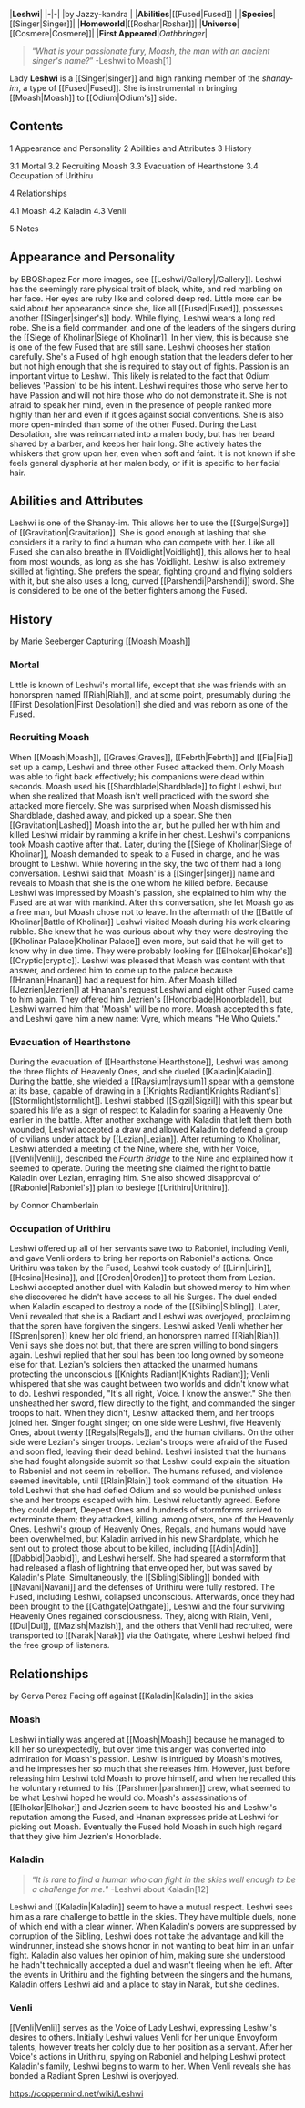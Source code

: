 |**Leshwi**|
|-|-|
|by  Jazzy-kandra |
|**Abilities**|[[Fused\|Fused]] |
|**Species**|[[Singer\|Singer]]|
|**Homeworld**|[[Roshar\|Roshar]]|
|**Universe**|[[Cosmere\|Cosmere]]|
|**First Appeared**|*Oathbringer*|

>“*What is your passionate fury, Moash, the man with an ancient singer's name?*”
\-Leshwi to Moash[1]


Lady **Leshwi** is a [[Singer\|singer]] and high ranking member of the *shanay-im*, a type of [[Fused\|Fused]]. She is instrumental in bringing [[Moash\|Moash]] to [[Odium\|Odium's]] side.

## Contents

1 Appearance and Personality
2 Abilities and Attributes
3 History

3.1 Mortal
3.2 Recruiting Moash
3.3 Evacuation of Hearthstone
3.4 Occupation of Urithiru


4 Relationships

4.1 Moash
4.2 Kaladin
4.3 Venli


5 Notes


## Appearance and Personality
 by  BBQShapez 
For more images, see [[Leshwi/Gallery\|/Gallery]].
Leshwi has the seemingly rare physical trait of black, white, and red marbling on her face. Her eyes are ruby like and colored deep red.
Little more can be said about her appearance since she, like all [[Fused\|Fused]], possesses another [[Singer\|singer's]] body. While flying, Leshwi wears a long red robe.
She is a field commander, and one of the leaders of the singers during the [[Siege of Kholinar\|Siege of Kholinar]]. In her view, this is because she is one of the few Fused that are still sane. Leshwi chooses her station carefully. She's a Fused of high enough station that the leaders defer to her but not high enough that she is required to stay out of fights.
Passion is an important virtue to Leshwi. This likely is related to the fact that Odium believes 'Passion' to be his intent. Leshwi requires those who serve her to have Passion and will not hire those who do not demonstrate it. She is not afraid to speak her mind, even in the presence of people ranked more highly than her and even if it goes against social conventions. She is also more open-minded than some of the other Fused.
During the Last Desolation, she was reincarnated into a malen body, but has her beard shaved by a barber, and keeps her hair long. She actively hates the whiskers that grow upon her, even when soft and faint. It is not known if she feels general dysphoria at her malen body, or if it is specific to her facial hair.

## Abilities and Attributes
Leshwi is one of the Shanay-im. This allows her to use the [[Surge\|Surge]] of [[Gravitation\|Gravitation]]. She is good enough at lashing that she considers it a rarity to find a human who can compete with her. Like all Fused she can also breathe in [[Voidlight\|Voidlight]], this allows her to heal from most wounds, as long as she has Voidlight.
Leshwi is also extremely skilled at fighting. She prefers the spear, fighting ground and flying soldiers with it, but she also uses a long, curved [[Parshendi\|Parshendi]] sword. She is considered to be one of the better fighters among the Fused.

## History
 by  Marie Seeberger  Capturing [[Moash\|Moash]]
### Mortal
Little is known of Leshwi's mortal life, except that she was friends with an honorspren named [[Riah\|Riah]], and at some point, presumably during the [[First Desolation\|First Desolation]] she died and was reborn as one of the Fused.

### Recruiting Moash
When [[Moash\|Moash]], [[Graves\|Graves]], [[Febrth\|Febrth]] and [[Fia\|Fia]] set up a camp, Leshwi and three other Fused attacked them. Only Moash was able to fight back effectively; his companions were dead within seconds. Moash used his [[Shardblade\|Shardblade]] to fight Leshwi, but when she realized that Moash isn't well practiced with the sword she attacked more fiercely. She was surprised when Moash dismissed his Shardblade, dashed away, and picked up a spear. She then [[Gravitation\|Lashed]] Moash into the air, but he pulled her with him and killed Leshwi midair by ramming a knife in her chest. Leshwi's companions took Moash captive after that.
Later, during the [[Siege of Kholinar\|Siege of Kholinar]], Moash demanded to speak to a Fused in charge, and he was brought to Leshwi. While hovering in the sky, the two of them had a long conversation. Leshwi said that 'Moash' is a [[Singer\|singer]] name and reveals to Moash that she is the one whom he killed before. Because Leshwi was impressed by Moash's passion, she explained to him why the Fused are at war with mankind. After this conversation, she let Moash go as a free man, but Moash chose not to leave.
In the aftermath of the [[Battle of Kholinar\|Battle of Kholinar]] Leshwi visited Moash during his work clearing rubble. She knew that he was curious about why they were destroying the [[Kholinar Palace\|Kholinar Palace]] even more, but said that he will get to know why in due time. They were probably looking for [[Elhokar\|Elhokar's]] [[Cryptic\|cryptic]]. Leshwi was pleased that Moash was content with that answer, and ordered him to come up to the palace because [[Hnanan\|Hnanan]] had a request for him.
After Moash killed [[Jezrien\|Jezrien]] at Hnanan's request Leshwi and eight other Fused came to him again. They offered him Jezrien's [[Honorblade\|Honorblade]], but Leshwi warned him that 'Moash' will be no more. Moash accepted this fate, and Leshwi gave him a new name: Vyre, which means "He Who Quiets."

### Evacuation of Hearthstone
During the evacuation of [[Hearthstone\|Hearthstone]], Leshwi was among the three flights of Heavenly Ones, and she dueled [[Kaladin\|Kaladin]]. During the battle, she wielded a [[Raysium\|raysium]] spear with a gemstone at its base, capable of drawing in a [[Knights Radiant\|Knights Radiant's]] [[Stormlight\|stormlight]]. Leshwi stabbed [[Sigzil\|Sigzil]] with this spear but spared his life as a sign of respect to Kaladin for sparing a Heavenly One earlier in the battle. After another exchange with Kaladin that left them both wounded, Leshwi accepted a draw and allowed Kaladin to defend a group of civilians under attack by [[Lezian\|Lezian]].
After returning to Kholinar, Leshwi attended a meeting of the Nine, where she, with her Voice, [[Venli\|Venli]], described the *Fourth Bridge* to the Nine and explained how it seemed to operate. During the meeting she claimed the right to battle Kaladin over Lezian, enraging him. She also showed disapproval of [[Raboniel\|Raboniel's]] plan to besiege [[Urithiru\|Urithiru]].

 by  Connor Chamberlain 
### Occupation of Urithiru
Leshwi offered up all of her servants save two to Raboniel, including Venli, and gave Venli orders to bring her reports on Raboniel's actions. Once Urithiru was taken by the Fused, Leshwi took custody of [[Lirin\|Lirin]], [[Hesina\|Hesina]], and [[Oroden\|Oroden]] to protect them from Lezian. Leshwi accepted another duel with Kaladin but showed mercy to him when she discovered he didn't have access to all his Surges. The duel ended when Kaladin escaped to destroy a node of the [[Sibling\|Sibling]]. Later, Venli revealed that she is a Radiant and Leshwi was overjoyed, proclaiming that the spren have forgiven the singers. Leshwi asked Venli whether her [[Spren\|spren]] knew her old friend, an honorspren named [[Riah\|Riah]]. Venli says she does not but, that there are spren willing to bond singers again. Leshwi replied that her soul has been too long owned by someone else for that. Lezian's soldiers then attacked the unarmed humans protecting the unconscious [[Knights Radiant\|Knights Radiant]]; Venli whispered that she was caught between two worlds and didn't know what to do. Leshwi responded, "It's all right, Voice. I know the answer." She then unsheathed her sword, flew directly to the fight, and commanded the singer troops to halt. When they didn't, Leshwi attacked them, and her troops joined her.
Singer fought singer; on one side were Leshwi, five Heavenly Ones, about twenty [[Regals\|Regals]], and the human civilians. On the other side were Lezian's singer troops. Lezian's troops were afraid of the Fused and soon fled, leaving their dead behind. Leshwi insisted that the humans she had fought alongside submit so that Leshwi could explain the situation to Raboniel and not seem in rebellion. The humans refused, and violence seemed inevitable, until [[Rlain\|Rlain]] took command of the situation. He told Leshwi that she had defied Odium and so would be punished unless she and her troops escaped with him. Leshwi reluctantly agreed.
Before they could depart, Deepest Ones and hundreds of stormforms arrived to exterminate them; they attacked, killing, among others, one of the Heavenly Ones. Leshwi's group of Heavenly Ones, Regals, and humans would have been overwhelmed, but Kaladin arrived in his new Shardplate, which he sent out to protect those about to be killed, including [[Adin\|Adin]], [[Dabbid\|Dabbid]], and Leshwi herself. She had speared a stormform that had released a flash of lightning that enveloped her, but was saved by Kaladin's Plate. Simultaneously, the [[Sibling\|Sibling]] bonded with [[Navani\|Navani]] and the defenses of Urithiru were fully restored. The Fused, including Leshwi, collapsed unconscious. Afterwards, once they had been brought to the [[Oathgate\|Oathgate]], Leshwi and the four surviving Heavenly Ones regained consciousness. They, along with Rlain, Venli, [[Dul\|Dul]], [[Mazish\|Mazish]], and the others that Venli had recruited, were transported to [[Narak\|Narak]] via the Oathgate, where Leshwi helped find the free group of listeners.

## Relationships
 by  Gerva Perez  Facing off against [[Kaladin\|Kaladin]] in the skies
### Moash
Leshwi initially was angered at [[Moash\|Moash]] because he managed to kill her so unexpectedly, but over time this anger was converted into admiration for Moash's passion. Leshwi is intrigued by Moash's motives, and he impresses her so much that she releases him. However, just before releasing him Leshwi told Moash to prove himself, and when he recalled this he voluntary returned to his [[Parshmen\|parshmen]] crew, what seemed to be what Leshwi hoped he would do.
Moash's assassinations of [[Elhokar\|Elhokar]] and Jezrien seem to have boosted his and Leshwi's reputation among the Fused, and Hnanan expresses pride at Leshwi for picking out Moash. Eventually the Fused hold Moash in such high regard that they give him Jezrien's Honorblade.

### Kaladin
>“*It is rare to find a human who can fight in the skies well enough to be a challenge for me.*”
\-Leshwi about Kaladin[12]


Leshwi and [[Kaladin\|Kaladin]] seem to have a mutual respect. Leshwi sees him as a rare challenge to battle in the skies. They have multiple duels, none of which end with a clear winner. When Kaladin's powers are suppressed by corruption of the Sibling, Leshwi does not take the advantage and kill the windrunner, instead she shows honor in not wanting to beat him in an unfair fight. Kaladin also values her opinion of him, making sure she understood he hadn't technically accepted a duel and wasn't fleeing when he left.
After the events in Urithiru and the fighting between the singers and the humans, Kaladin offers Leshwi aid and a place to stay in Narak, but she declines.

### Venli
[[Venli\|Venli]] serves as the Voice of Lady Leshwi, expressing Leshwi's desires to others. Initially Leshwi values Venli for her unique Envoyform talents, however treats her coldly due to her position as a servant. After her Voice's actions in Urithiru, spying on Raboniel and helping Leshwi protect Kaladin's family, Leshwi begins to warm to her. When Venli reveals she has bonded a Radiant Spren Leshwi is overjoyed.



https://coppermind.net/wiki/Leshwi